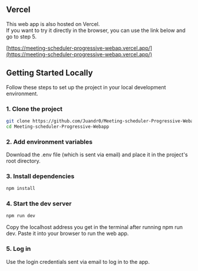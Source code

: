 ## Vercel

This web app is also hosted on Vercel.  
If you want to try it directly in the browser, you can use the link below and go to step 5.

[https://meeting-scheduler-progressive-webap.vercel.app/](https://meeting-scheduler-progressive-webap.vercel.app/)

## Getting Started Locally

Follow these steps to set up the project in your local development environment.

### 1. Clone the project
```bash
git clone https://github.com/Juandr0/Meeting-scheduler-Progressive-Webapp.git
cd Meeting-scheduler-Progressive-Webapp
```


### 2. Add environment variables  
Download the .env file (which is sent via email) and place it in the project's root directory.

### 3. Install dependencies
```bash
npm install
```

### 4. Start the dev server
```bash
npm run dev
```

Copy the localhost address you get in the terminal after running npm run dev. Paste it into your browser to run the web app.

### 5. Log in
Use the login credentials sent via email to log in to the app.
